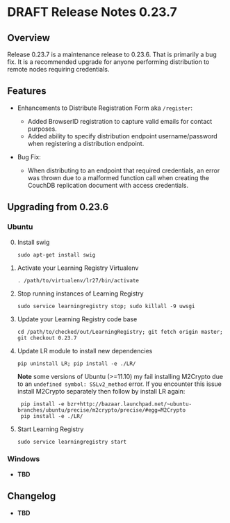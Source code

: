 # DRAFT Release Notes 0.23.7 

## Overview

Release 0.23.7 is a maintenance release to 0.23.6. That is primarily a bug fix. It is a recommended upgrade for anyone performing distribution to remote nodes requiring credentials.

## Features

* Enhancements to Distribute Registration Form aka ```/register```:
  - Added BrowserID registration to capture valid emails for contact purposes.
  - Added ability to specify distribution endpoint username/password when registering a distribution endpoint.

* Bug Fix:
  - When distributing to an endpoint that required credentials, an error was thrown due to a malformed function call when creating the CouchDB replication document with access credentials.

## Upgrading from 0.23.6

### Ubuntu

0. Install swig

    ```sudo apt-get install swig```

0. Activate your Learning Registry Virtualenv

    ```. /path/to/virtualenv/lr27/bin/activate```

0. Stop running instances of Learning Registry

    ```sudo service learningregistry stop; sudo killall -9 uwsgi```

0. Update your Learning Registry code base

    ```cd /path/to/checked/out/LearningRegistry; git fetch origin master; git checkout 0.23.7```

0. Update LR module to install new dependencies

    `pip uninstall LR; pip install -e ./LR/`

    **Note** some versions of Ubuntu (>=11.10) my fail installing M2Crypto due to an `undefined symbol: SSLv2_method` error.  If you encounter this issue install M2Crypto separately then follow by install LR again:

        pip install -e bzr+http://bazaar.launchpad.net/~ubuntu-branches/ubuntu/precise/m2crypto/precise/#egg=M2Crypto
        pip install -e ./LR/

0. Start Learning Registry

    ```sudo service learningregistry start```


### Windows

* **TBD**

## Changelog

* **TBD**
